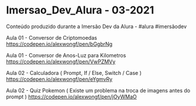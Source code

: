 # Imersao_Dev_Alura  - 03-2021
Conteúdo produzido durante a Imersão Dev da Alura - #alura #imersãodev  


Aula 01 - Conversor de Criptomoedas  
https://codepen.io/alexwongf/pen/bGgbrNg
 
Aula 01 - Conversor de Anos-Luz para Kilometros  
https://codepen.io/alexwongf/pen/VwPZMVy


Aula 02 - Calculadora ( Prompt, If / Else, Switch / Case )  
https://codepen.io/alexwongf/pen/eYgmvRy

Aula 02 - Quiz Pokemon ( Existe um problema na troca de imagens antes do prompt )
https://codepen.io/alexwongf/pen/jOyWMaO

